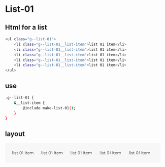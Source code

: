 # List-01

## Html for a list

```sh
<ul class="g--list-01">
    <li class="g--list-01__list-item">list 01 item</li>
    <li class="g--list-01__list-item">list 01 item</li>
    <li class="g--list-01__list-item">list 01 item</li>
    <li class="g--list-01__list-item">list 01 item</li>
    <li class="g--list-01__list-item">list 01 item</li>
</ul>
```

## use
```sh
.g--list-01 {
    &__list-item {
        @include make-list-01();
    }
}
```

## layout
![alt text][list-01]

[list-01]: /src/img/global-components/list/list-01.png 